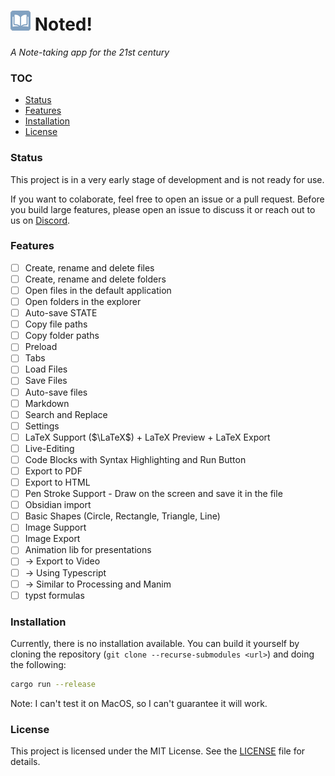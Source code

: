 # ![logo](media/32x32.png) Noted!

_A Note-taking app for the 21st century_

### TOC

- [Status](#status)
- [Features](#features)
- [Installation](#installation)
- [License](LICENSE)

### Status

This project is in a very early stage of development and is not ready for use.

If you want to colaborate, feel free to open an issue or a pull request. 
Before you build large features, please open an issue to discuss it or reach out
to us on [Discord](https://discord.gg/aF3J2X42cE).

### Features

- [ ] Create, rename and delete files
- [ ] Create, rename and delete folders
- [ ] Open files in the default application
- [ ] Open folders in the explorer
- [ ] Auto-save STATE
- [ ] Copy file paths
- [ ] Copy folder paths
- [ ] Preload
- [ ] Tabs
- [ ] Load Files
- [ ] Save Files
- [ ] Auto-save files
- [ ] Markdown
- [ ] Search and Replace
- [ ] Settings
- [ ] LaTeX Support ($\LaTeX$) + LaTeX Preview + LaTeX Export
- [ ] Live-Editing
- [ ] Code Blocks with Syntax Highlighting and Run Button
- [ ] Export to PDF
- [ ] Export to HTML
- [ ] Pen Stroke Support - Draw on the screen and save it in the file
- [ ] Obsidian import
- [ ] Basic Shapes (Circle, Rectangle, Triangle, Line)
- [ ] Image Support
- [ ] Image Export
- [ ] Animation lib for presentations
- [ ] -> Export to Video
- [ ] -> Using Typescript 
- [ ] -> Similar to Processing and Manim
- [ ] typst formulas

### Installation

Currently, there is no installation available. You can build it yourself by cloning the repository (`git clone --recurse-submodules <url>`) and doing the following:

```bash
cargo run --release
```

Note: I can't test it on MacOS, so I can't guarantee it will work.

### License

This project is licensed under the MIT License. See the [LICENSE](LICENSE) file for details.

